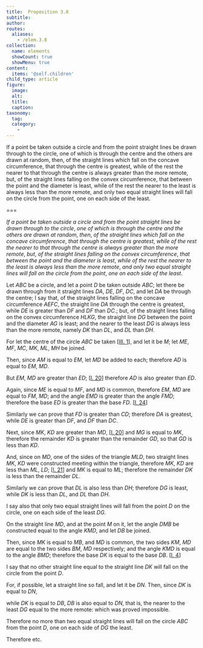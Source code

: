 ```yaml
---
title:  Proposition 3.8
subtitle: 
author:
routes:
  aliases:
    - /elem.3.8
collection:
  name: elements
  showCount: true
  showMenu: true
content:
  items: '@self.children'
child_type: article
figure:
  image:
  alt:
  title:
  caption:
taxonomy:
  tag:
  category:
    - 
---
```


<p><emph>If a point be taken outside a circle and from the point straight lines be drawn through to the circle</emph>, <emph>one of which is through the centre and the others are drawn at random</emph>, <emph>then</emph>, <emph>of the straight lines which fall on the concave circumference</emph>, <emph>that through the centre is greatest</emph>, <emph>while of the rest</emph>
       <pb n="18"/><emph>the nearer to that through the centre is always greater than the more remote</emph>, <emph>but</emph>, <emph>of the straight lines falling on the convex circumference</emph>, <emph>that between the point and the diameter is least</emph>, <emph>while of the rest the nearer to the least is always less than the more remote</emph>, <emph>and only two equal straight lines will fall on the circle from the point</emph>, <emph>one on each side of the least</emph>. </p>

===

<p><em>If a point be taken outside a circle and from the point straight lines be drawn through to the circle</em>, <em>one of which is through the centre and the others are drawn at random</em>, <em>then</em>, <em>of the straight lines which fall on the concave circumference</em>, <em>that through the centre is greatest</em>, <em>while of the rest</em>
       <pb n="18"/><em>the nearer to that through the centre is always greater than the more remote</em>, <em>but</em>, <em>of the straight lines falling on the convex circumference</em>, <em>that between the point and the diameter is least</em>, <em>while of the rest the nearer to the least is always less than the more remote</em>, <em>and only two equal straight lines will fall on the circle from the point</em>, <em>one on each side of the least</em>. </p>

<p>Let <em>ABC</em> be a circle, and let a point <em>D</em> be taken outside <em>ABC</em>; let there be drawn through from it straight lines <em>DA</em>, <em>DE</em>, <em>DF</em>, <em>DC</em>, and let <em>DA</em> be through the centre; I say that, of the straight lines falling on the concave circumference <em>AEFC</em>, the straight line <em>DA</em> through the centre is greatest,  while <em>DE</em> is greater than <em>DF</em> and <em>DF</em> than <em>DC</em>.; but, of the straight lines falling on the convex circumference <em>HLKG</em>, the straight line <em>DG</em> between the point and the diameter <em>AG</em> is least; and the nearer to the least <em>DG</em> is always less than the more remote, namely <em>DK</em> than <em>DL</em>, and <em>DL</em> than <em>DH</em>. </p>

<p>For let the centre of the circle <em>ABC</em> be taken [<a href="/elem.3.1">III. 1</a>], and let it be <em>M</em>; let <em>ME</em>, <em>MF</em>, <em>MC</em>, <em>MK</em>, <em>ML</em>, <em>MH</em> be joined. </p>

<p>Then, since <em>AM</em> is equal to <em>EM</em>, let <em>MD</em> be added to each; <span class="center">therefore <em>AD</em> is equal to <em>EM</em>, <em>MD</em>.</span>
      </p>

<p>But <em>EM</em>, <em>MD</em> are greater than <em>ED</em>; [<a href="/elem.1.20">I. 20</a>] <span class="center">therefore <em>AD</em> is also greater than <em>ED</em>.</span>
      </p>

<p>Again, since <em>ME</em> is equal to <em>MF</em>, <span class="center">and <em>MD</em> is common,</span> therefore <em>EM</em>, <em>MD</em> are equal to <em>FM</em>, <em>MD</em>; <span class="center">and the angle <em>EMD</em> is greater than the angle <em>FMD</em>;</span>
       <span class="center">therefore the base <em>ED</em> is greater than the base <em>FD</em>. [<a href="/elem.1.24">I. 24</a>]</span>
      </p>

<p>Similarly we can prove that <em>FD</em> is greater than <em>CD</em>; therefore <em>DA</em> is greatest, while <em>DE</em> is greater than <em>DF</em>, and <em>DF</em> than <em>DC</em>. <pb n="19"/></p>

<p>Next, since <em>MK</em>, <em>KD</em> are greater than <em>MD</em>, [<a href="/elem.1.20">I. 20</a>] and <em>MG</em> is equal to <em>MK</em>, therefore the remainder <em>KD</em> is greater than the remainder <em>GD</em>, <span class="center">so that <em>GD</em> is less than <em>KD</em>.</span>
      </p>

<p>And, since on <em>MD</em>, one of the sides of the triangle <em>MLD</em>, two straight lines <em>MK</em>, <em>KD</em> were constructed meeting within the triangle, therefore <em>MK</em>, <em>KD</em> are less than <em>ML</em>, <em>LD</em>; [<a href="/elem.1.21">I. 21</a>] and <em>MK</em> is equal to <em>ML</em>; <span class="center">therefore the remainder <em>DK</em> is less than the remainder <em>DL</em>.</span>
      </p>

<p>Similarly we can prove that <em>DL</em> is also less than <em>DH</em>; <span class="center">therefore <em>DG</em> is least, while <em>DK</em> is less than <em>DL</em>, and <em>DL</em> than <em>DH</em>.</span>
      </p>

<p>I say also that only two equal straight lines will fall from the point <em>D</em> on the circle, one on each side of the least <em>DG</em>. </p>

<p>On the straight line <em>MD</em>, and at the point <em>M</em> on it, let the angle <em>DMB</em> be constructed equal to the angle <em>KMD</em>, and let <em>DB</em> be joined. </p>

<p>Then, since <em>MK</em> is equal to <em>MB</em>, and <em>MD</em> is common, <span class="center">the two sides <em>KM</em>, <em>MD</em> are equal to the two sides <em>BM</em>, <em>MD</em> respectively;</span> and the angle <em>KMD</em> is equal to the angle <em>BMD</em>; <span class="center">therefore the base <em>DK</em> is equal to the base <em>DB</em>. [<a href="/elem.1.4">I. 4</a>]</span>
      </p>

<p>I say that no other straight line equal to the straight line <em>DK</em> will fall on the circle from the point <em>D</em>. </p>

<p>For, if possible, let a straight line so fall, and let it be <em>DN</em>. <span class="center">Then, since <em>DK</em> is equal to <em>DN</em>,</span>
      </p>

<p>while <em>DK</em> is equal to <em>DB</em>, <span class="center"><em>DB</em> is also equal to <em>DN</em>,</span> that is, the nearer to the least <em>DG</em> equal to the more remote: which was proved impossible. </p>

<p>Therefore no more than two equal straight lines will fall on the circle <em>ABC</em> from the point <em>D</em>, one on each side of <em>DG</em> the least. </p>

<p>Therefore etc.</p>
